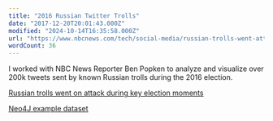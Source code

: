 ```yaml
---
title: "2016 Russian Twitter Trolls"
date: "2017-12-20T20:01:43.000Z"
modified: "2024-10-14T16:35:58.000Z"
url: "https://www.nbcnews.com/tech/social-media/russian-trolls-went-attack-during-key-election-moments-n827176"
wordCount: 36
---
```

I worked with NBC News Reporter Ben Popken to analyze and visualize over 200k tweets sent by known Russian trolls during the 2016 election.

[Russian trolls went on attack during key election moments](https://www.nbcnews.com/tech/social-media/russian-trolls-went-attack-during-key-election-moments-n827176)

[Neo4J example dataset](https://github.com/neo4j-graph-examples/twitter-trolls)